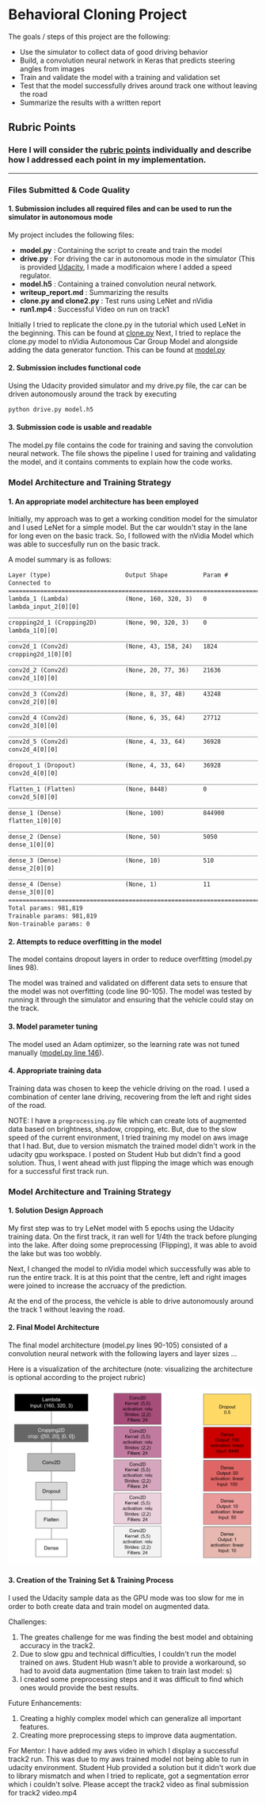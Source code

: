 # Behavioral Cloning Project

The goals / steps of this project are the following:
* Use the simulator to collect data of good driving behavior
* Build, a convolution neural network in Keras that predicts steering angles from images
* Train and validate the model with a training and validation set
* Test that the model successfully drives around track one without leaving the road
* Summarize the results with a written report

## Rubric Points
### Here I will consider the [rubric points](https://review.udacity.com/#!/rubrics/432/view) individually and describe how I addressed each point in my implementation.  

---
### Files Submitted & Code Quality

#### 1. Submission includes all required files and can be used to run the simulator in autonomous mode
My project includes the following files:

- **model.py** : Containing the script to create and train the model
- **drive.py** : For driving the car in autonomous mode in the simulator (This is provided [Udacity](https://github.com/udacity/CarND-Behavioral-Cloning-P3/blob/master/drive.py), I made a modificaion where I added a speed regulator.
- **model.h5** : Containing a trained convolution neural network.
- **writeup_report.md** : Summarizing the results
- **clone.py and clone2.py** : Test runs using LeNet and nVidia
- **run1.mp4** : Successful Video on run on track1


Initially I tried to replicate the clone.py in the tutorial which used LeNet in the beginning. This can be found at [clone.py](clone.py)
Next, I tried to replace the clone.py model to nVidia Autonomous Car Group Model and alongside adding the data generator function. This can be found at [model.py](model.py)

#### 2. Submission includes functional code
Using the Udacity provided simulator and my drive.py file, the car can be driven autonomously around the track by executing 
```sh
python drive.py model.h5
```

#### 3. Submission code is usable and readable

The model.py file contains the code for training and saving the convolution neural network. The file shows the pipeline I used for training and validating the model, and it contains comments to explain how the code works.

### Model Architecture and Training Strategy

#### 1. An appropriate model architecture has been employed

Initially, my approach was to get a working condition model for the simulator and I used LeNet for a simple model. But the car wouldn't stay in the lane for long even on the basic track. So, I followed with the nVidia Model which was able to succesfully run on the basic track.

A model summary is as follows:

```
Layer (type)                     Output Shape          Param #     Connected to                     
====================================================================================================
lambda_1 (Lambda)                (None, 160, 320, 3)   0           lambda_input_2[0][0]             
____________________________________________________________________________________________________
cropping2d_1 (Cropping2D)        (None, 90, 320, 3)    0           lambda_1[0][0]                   
____________________________________________________________________________________________________
conv2d_1 (Conv2d)  				 (None, 43, 158, 24)   1824        cropping2d_1[0][0]               
____________________________________________________________________________________________________
conv2d_2 (Conv2d)  				 (None, 20, 77, 36)    21636       conv2d_1[0][0]            
____________________________________________________________________________________________________
conv2d_3 (Conv2d)  				 (None, 8, 37, 48)     43248       conv2d_2[0][0]            
____________________________________________________________________________________________________
conv2d_4 (Conv2d)  				 (None, 6, 35, 64)     27712       conv2d_3[0][0]            
____________________________________________________________________________________________________
conv2d_5 (Conv2d)  				 (None, 4, 33, 64)     36928       conv2d_4[0][0]            
____________________________________________________________________________________________________
dropout_1 (Dropout)  			 (None, 4, 33, 64)     36928       conv2d_4[0][0]            
____________________________________________________________________________________________________
flatten_1 (Flatten)              (None, 8448)          0           conv2d_5[0][0]            
____________________________________________________________________________________________________
dense_1 (Dense)                  (None, 100)           844900      flatten_1[0][0]                  
____________________________________________________________________________________________________
dense_2 (Dense)                  (None, 50)            5050        dense_1[0][0]                    
____________________________________________________________________________________________________
dense_3 (Dense)                  (None, 10)            510         dense_2[0][0]                    
____________________________________________________________________________________________________
dense_4 (Dense)                  (None, 1)             11          dense_3[0][0]                    
====================================================================================================
Total params: 981,819
Trainable params: 981,819
Non-trainable params: 0
```

#### 2. Attempts to reduce overfitting in the model

The model contains dropout layers in order to reduce overfitting (model.py lines 98). 

The model was trained and validated on different data sets to ensure that the model was not overfitting (code line 90-105). The model was tested by running it through the simulator and ensuring that the vehicle could stay on the track.

#### 3. Model parameter tuning

The model used an Adam optimizer, so the learning rate was not tuned manually ([model.py line 146](model.py#104)).

#### 4. Appropriate training data

Training data was chosen to keep the vehicle driving on the road. I used a combination of center lane driving, recovering from the left and right sides of the road. 

NOTE: I have a `preprocessing.py` file which can create lots of augmented data based on brightness, shadow, cropping, etc. But, due to the slow speed of the current environment, I tried training my model on aws image that I had. But, due to version mismatch the trained model didn't work in the udacity gpu workspace. I posted on Student Hub but didn't find a good solution. Thus, I went ahead with just flipping the image which was enough for a successful first track run.


### Model Architecture and Training Strategy

#### 1. Solution Design Approach

My first step was to try LeNet model with 5 epochs using the Udacity training data. On the first track, it ran well for 1/4th the track before plunging into the lake. After doing some preprocessing (Flipping), it was able to avoid the lake but was too wobbly.

Next, I changed the model to nVidia model which successfully was able to run the entire track. It is at this point that the centre, left and right images were joined to increase the accruacy of the prediction.

At the end of the process, the vehicle is able to drive autonomously around the track 1 without leaving the road.

#### 2. Final Model Architecture

The final model architecture (model.py lines 90-105) consisted of a convolution neural network with the following layers and layer sizes ...

Here is a visualization of the architecture (note: visualizing the architecture is optional according to the project rubric)

![Final model architecture](images/nVidia_model.png)

#### 3. Creation of the Training Set & Training Process

I used the Udacity sample data as the GPU mode was too slow for me in order to both create data and train model on augmented data.


Challenges:

1. The greates challenge for me was finding the best model and obtaining accuracy in the track2.
2. Due to slow gpu and technical difficulties, I couldn't run the model trained on aws. Student Hub wasn't able to provide a workaround, so had to avoid data augmentation (time taken to train last model: s)
3. I created some preprocessing steps and it was difficult to find which ones would provide the best results.

Future Enhancements: 

1. Creating a highly complex model which can generalize all important features. 
2. Creating more preprocessing steps to improve data augmentation.

For Mentor: I have added my aws video in which I display a successful track2 run. This was due to my aws trained model not being able to run in udacity environment. Student Hub provided a solution but it didn't work due to library mismatch and when I tried to replicate, got a segmentation error which i couldn't solve. Please accept the track2 video as final submission for track2 video.mp4